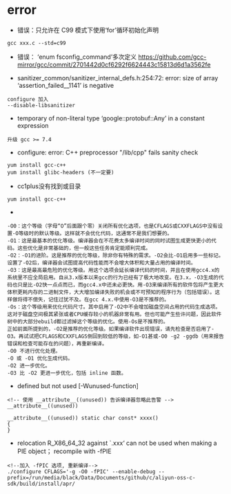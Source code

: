 # error

- 错误：只允许在 C99 模式下使用‘for’循环初始化声明
```shell
gcc xxx.c --std=c99
```

- 错误： ‘enum fsconfig_command’多次定义
https://github.com/gcc-mirror/gcc/commit/2701442d0cf6292f6624443c15813d6d1a3562fe

- sanitizer_common/sanitizer_internal_defs.h:254:72: error: size of array ‘assertion_failed__1141’ is negative
```shell
configure 加入
--disable-libsanitizer

```

- temporary of non-literal type ‘google::protobuf::Any’ in a constant expression
```shell
升级 gcc >= 7.4
```

- configure: error: C++ preprocessor "/lib/cpp" fails sanity check
```shell
yum install gcc-c++
yum install glibc-headers (不一定要)
```

- cc1plus没有找到或目录
```shell
yum install gcc-c++
```

- <optimized out>
```shell
-O0：这个等级（字母“O”后面跟个零）关闭所有优化选项，也是CFLAGS或CXXFLAGS中没有设置-O等级时的默认等级。这样就不会优化代码，这通常不是我们想要的。
-O1：这是最基本的优化等级。编译器会在不花费太多编译时间的同时试图生成更快更小的代码。这些优化是非常基础的，但一般这些任务肯定能顺利完成。
-O2：-O1的进阶。这是推荐的优化等级，除非你有特殊的需求。-O2会比-O1启用多一些标记。设置了-O2后，编译器会试图提高代码性能而不会增大体积和大量占用的编译时间。
-O3：这是最高最危险的优化等级。用这个选项会延长编译代码的时间，并且在使用gcc4.x的系统里不应全局启用。自从3.x版本以来gcc的行为已经有了极大地改变。在3.x，-O3生成的代码也只是比-O2快一点点而已，而gcc4.x中还未必更快。用-O3来编译所有的软件包将产生更大体积更耗内存的二进制文件，大大增加编译失败的机会或不可预知的程序行为（包括错误）。这样做将得不偿失，记住过犹不及。在gcc 4.x.中使用-O3是不推荐的。
-Os：这个等级用来优化代码尺寸。其中启用了-O2中不会增加磁盘空间占用的代码生成选项。这对于磁盘空间极其紧张或者CPU缓存较小的机器非常有用。但也可能产生些许问题，因此软件树中的大部分ebuild都过滤掉这个等级的优化。使用-Os是不推荐的。
正如前面所提到的，-O2是推荐的优化等级。如果编译软件出现错误，请先检查是否启用了-O3。再试试把CFLAGS和CXXFLAGS倒回到较低的等级，如-O1甚或-O0 -g2 -ggdb（用来报告错误和检查可能存在的问题），再重新编译。
-O0 不进行优化处理。
-O 或 -O1 优化生成代码。
-O2 进一步优化。
-O3 比 -O2 更进一步优化，包括 inline 函数。
```

- defined but not used [-Wunused-function] 
```shell
<!-- 使用 __attribute__((unused)) 告诉编译器忽略此告警 -->
__attribute__((unused))

__attribute__((unused)) static char const* xxxx()
{
}
```

- relocation R_X86_64_32 against `.xxx‘ can not be used when making a PIE object； recompile with -fPIE
```shell
<!--加入 -fPIC 选项, 重新编译-->
./configure CFLAGS='-g -O0 -fPIC' --enable-debug --prefix=/run/media/black/Data/Documents/github/c/aliyun-oss-c-sdk/build/install/apr/
```
